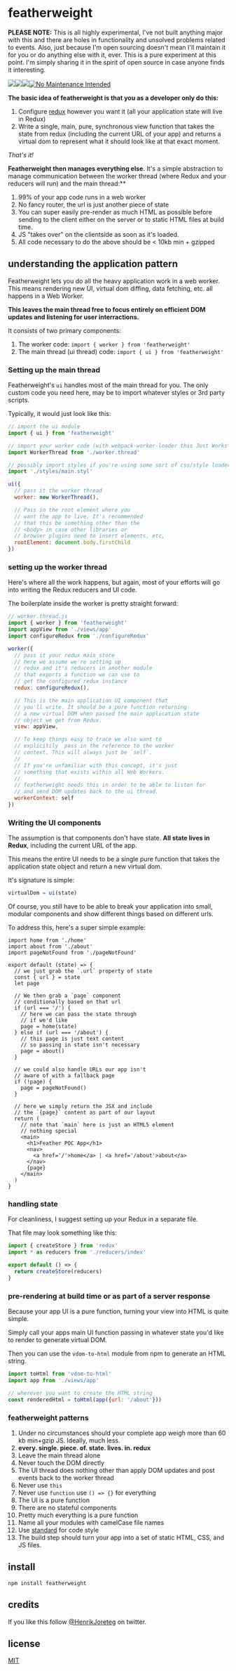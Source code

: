 # featherweight

**PLEASE NOTE:** This is all highly experimental, I've not built anything major with this and there are holes in functionality and unsolved problems related to events. Also, just because I'm open sourcing doesn't mean I'll maintain it for you or do anything else with it, ever. This is a pure experiment at this point. I'm simply sharing it in the spirit of open source in case anyone finds it interesting.

![](https://img.shields.io/npm/dm/featherweight.svg)![](https://img.shields.io/npm/v/featherweight.svg)![](https://img.shields.io/npm/l/featherweight.svg)[![No Maintenance Intended](http://unmaintained.tech/badge.svg)](http://unmaintained.tech/)

**The basic idea of featherweight is that you as a developer only do this:**

1. Configure [redux](https://github.com/rackt/redux) however you want it (all your application state will live in Redux)
2. Write a single, main, pure, synchronous view function that takes the state from redux (including the current URL of your app) and returns a virtual dom to represent what it should look like at that exact moment.

*That's it!*

**Featherweight then manages everything else**. It's a simple abstraction to manage communication between the worker thread (where Redux and your reducers will run) and the main thread:**

1. 99% of your app code runs in a web worker
2. No fancy router, the url is just another piece of state
3. You can super easily pre-render as much HTML as possible before sending to the client either on the server or to static HTML files at build time.
4. JS "takes over" on the clientside as soon as it's loaded.
5. All code necessary to do the above should be < 10kb min + gzipped


## understanding the application pattern

Featherweight lets you do all the heavy application work in a web worker. This means rendering new UI, virtual dom diffing, data fetching, etc. all happens in a Web Worker. 

**This leaves the main thread free to focus entirely on efficient DOM updates and listening for user interractions.**

It consists of two primary components:

1. The worker code: `import { worker } from 'featherweight'`
2. The main thread (ui thread) code: `import { ui } from 'featherweight'`


### Setting up the main thread

Featherweight's `ui` handles most of the main thread for you. The only custom code you need here, may be to import whatever styles or 3rd party scripts. 

Typically, it would just look like this:

```js
// import the ui module
import { ui } from 'featherweight'

// import your worker code (with webpack-worker-loader this Just Works™)
import WorkerThread from './worker.thread'

// possibly import styles if you're using some sort of css/style loader with webpack
import './styles/main.styl'

ui({
  // pass it the worker thread
  worker: new WorkerThread(),

  // Pass in the root element where you
  // want the app to live. It's recommended
  // that this be something other than the
  // <body> in case other libraries or
  // browser plugins need to insert elements, etc,
  rootElement: document.body.firstChild
})
```

### setting up the worker thread

Here's where all the work happens, but again, most of your efforts will go into writing the Redux reducers and UI code.

The boilerplate inside the worker is pretty straight forward:

```js
// worker.thread.js
import { worker } from 'featherweight'
import appView from './views/app'
import configureRedux from './configureRedux'

worker({
  // pass it your redux main store
  // here we assume we're setting up
  // redux and it's reducers in another module
  // that exports a function we can use to
  // get the configured redux instance
  redux: configureRedux(),

  // This is the main application UI component that
  // you'll write. It should be a pure function returning
  // a new virtual DOM when passed the main application state
  // object we get from Redux. 
  view: appView,

  // To keep things easy to trace we also want to 
  // explicitily  pass in the reference to the worker
  // context. This will always just be `self`. 
  // 
  // If you're unfamiliar with this concept, it's just 
  // something that exists within all Web Workers. 
  // 
  // featherweight needs this in order to be able to listen for
  // and send DOM updates back to the ui thread.
  workerContext: self
})
```

### Writing the UI components

The assumption is that components don't have state. **All state lives in Redux**, including the current URL of the app.

This means the entire UI needs to be a single pure function that takes the application state object and return a new virtual dom.

It's signature is simple:

```js
virtualDom = ui(state)
```

Of course, you still have to be able to break your application into small, modular components and show different things based on different urls. 

To address this, here's a super simple example:

```
import home from './home'
import about from './about'
import pageNotFound from './pageNotFound'

export default (state) => {
  // we just grab the `.url` property of state
  const { url } = state
  let page

  // We then grab a `page` component
  // conditionally based on that url
  if (url === '/') {
  	// here we can pass the state through
  	// if we'd like
    page = home(state)
  } else if (url === '/about') {
    // this page is just text content
    // so passing in state isn't necessary
    page = about()
  }

  // we could also handle URLs our app isn't
  // aware of with a fallback page
  if (!page) {
    page = pageNotFound()
  }

  // here we simply return the JSX and include
  // the `{page}` content as part of our layout
  return (
    // note that `main` here is just an HTML5 element
    // nothing special
    <main>
      <h1>Feather POC App</h1>
      <nav>
        <a href='/'>home</a> | <a href='/about'>about</a>
      </nav>
      {page}
    </main>
  )
}
```


### handling state

For cleanliness, I suggest setting up your Redux in a separate file.

That file may look something like this:

```js
import { createStore } from 'redux'
import * as reducers from './reducers/index'

export default () => {
  return createStore(reducers)
}

```

### pre-rendering at build time or as part of a server response

Because your app UI is a pure function, turning your view into HTML is quite simple.

Simply call your apps main UI function passing in whatever state you'd like to render to generate virtual DOM. 

Then you can use the `vdom-to-html` module from npm to generate an HTML string.


```js
import toHtml from 'vdom-to-html'
import app from './views/app'

// wherever you want to create the HTML string
const renderedHtml = toHtml(app({url: '/about'}))

```


### featherweight patterns

1. Under no circumstances should your complete app weigh more than 60 kb min+gzip JS. Ideally, much less.
1. **every. single. piece. of. state. lives. in. redux**
2. Leave the main thread alone
3. Never touch the DOM directly
4. The UI thread does nothing other than apply DOM updates and post events back to the worker thread
5. Never use `this`
6. Never use `function` use `() => {}` for everything
7. The UI is a pure function
8. There are no stateful components
9. Pretty much everything is a pure function 
10. Name all your modules with camelCase file names
11. Use [standard](https://github.com/feross/standard) for code style
12. The build step should turn your app into a set of static HTML, CSS, and JS files.

## install

```
npm install featherweight
```

## credits

If you like this follow [@HenrikJoreteg](http://twitter.com/henrikjoreteg) on twitter.

## license

[MIT](http://mit.joreteg.com/)

